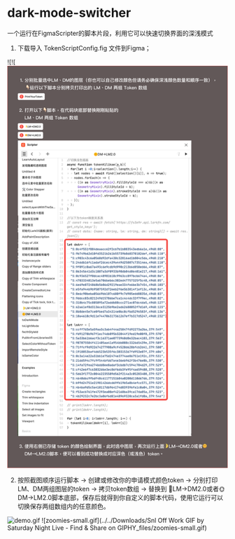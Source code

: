 # dark-mode-switcher
一个运行在FigmaScripter的脚本片段，利用它可以快速切换界面的深浅模式

01. 下载导入 TokenScriptConfig.fig 文件到Figma；

![![![3208267efcba977795430fc2665eb6b0.png](3208267efcba977795430fc2665eb6b0.png)

02. 按照截图顺序运行脚本 -> 创建或修改你的申请模式颜色token -> 分别打印LM、DM两组图层的token  ->  拷贝token数组  ->  替换到  🌛LM→DM2.0或者🌞DM→LM2.0脚本底部，保存后就得到你自定义的脚本代码，使用它运行可以切换保存两组数组内的任意颜色。


![demo.gif](../../Desktop/demo.gif)
![zoomies-small.gif](../../Downloads/Snl Off Work GIF by Saturday Night Live - Find & Share on GIPHY_files/zoomies-small.gif)

